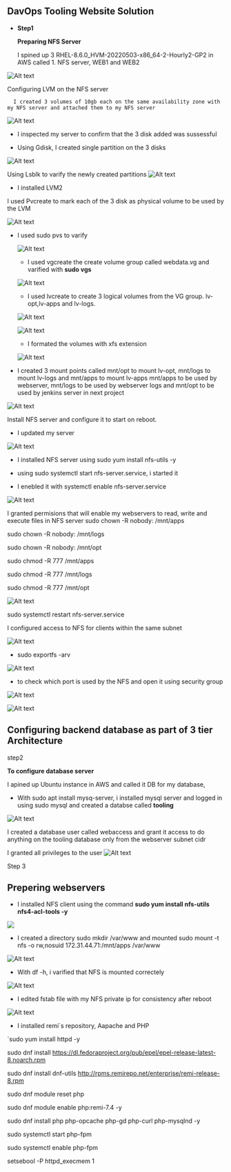 ## DavOps Tooling Website Solution 

-  **Step1** 

   **Preparing NFS Server**

   I spined up 3 RHEL-8.6.0_HVM-20220503-x86_64-2-Hourly2-GP2 in AWS called 1. NFS server, WEB1 and WEB2



![Alt text](images/spined.jpg)


   Configuring LVM on the NFS server

      I created 3 volumes of 10gb each on the same availability zone with my NFS server and attached them to my NFS server 
 
 ![Alt text](images/createdVolumes.jpg)

 - I inspected my server to confirm that the 3 disk added was sussessful 

 - Using Gdisk, I created single partition on the 3 disks

 ![Alt text](images/Gdisk.jpg)

Using Lsblk to varify the newly created partitions
  ![Alt text](images/image-1.png)


  - I installed LVM2 

  I used Pvcreate to mark each of the 3 disk as physical volume to be used by the LVM

 ![Alt text](images/image-1.png)

  - I used sudo pvs to varify 

    ![Alt text](images/image-2.png)


    - I used vgcreate the create volume group called webdata.vg and varified with **sudo vgs**

    ![Alt text](images/image-3.png)

    - I used lvcreate to create 3 logical volumes from the VG group. lv-opt,lv-apps and lv-logs.

    ![Alt text](images/image-4.png)

    ![Alt text](images/image-5.png)

    - I formated the volumes with xfs extension 

    ![Alt text](images/image-6.png)




-  I created 3 mount points called mnt/opt to mount lv-opt, mnt/logs to mount lv-logs and mnt/apps to mount lv-apps
mnt/apps to be used by webserver, mnt/logs to be used by webserver logs and mnt/opt to be used by jenkins server in next project

![Alt text](images/image-7.png)


Install NFS server and configure it to start on reboot.

 -  I updated my server 

 ![Alt text](<images/Unsaved Image 2.jpg>)


 -  I installed NFS server using sudo yum install nfs-utils -y

 -  using sudo systemctl start nfs-server.service, i started it

 - I enebled it with systemctl enable nfs-server.service


![Alt text](<images/Unsaved Image 3.jpg>)


I granted permisions that will enable my webservers to read, write and execute files in NFS server
sudo chown -R nobody: /mnt/apps


sudo chown -R nobody: /mnt/logs



sudo chown -R nobody: /mnt/opt






sudo chmod -R 777 /mnt/apps




sudo chmod -R 777 /mnt/logs



sudo chmod -R 777 /mnt/opt

![Alt text](<images/Unsaved Image 6.jpg>)



sudo systemctl restart nfs-server.service


I configured access to NFS for clients within the same subnet 


![Alt text](<images/Unsaved Image 7.jpg>)

-  sudo exportfs -arv

![Alt text](<images/Unsaved Image 8.jpg>)

-  to check which port is used by the NFS and open it using security group 

![Alt text](<images/Unsaved Image 9.jpg>)


![Alt text](<images/Unsaved Image 10.jpg>)


  





## Configuring backend database as part of 3 tier Architecture  

  step2 

   **To configure database server**

I apined up Ubuntu instance in AWS and called it DB for my database,

- With sudo apt install mysq-server, i installed mysql server and logged in using sudo mysql and created a databse called **tooling**

![Alt text](<images/Unsaved Image 4.jpg>)


I created a database user called webaccess and grant it access to do anything on the tooling database only from the webserver subnet cidr

I granted all privileges to the user 
![Alt text](<images/Unsaved Image 5.jpg>)


Step 3

 ## Prepering webservers 

 -  I installed NFS client using the command **sudo yum install nfs-utils nfs4-acl-tools -y**

![
](<images/Unsaved Image 11.jpg>)

-  I created a directory sudo mkdir /var/www and mounted sudo mount -t nfs -o rw,nosuid 172.31.44.71:/mnt/apps /var/www

![Alt text](<images/Unsaved Image 12.jpg>)

- With df -h, i varified that NFS is mounted correctely 

![Alt text](<images/Unsaved Image 13.jpg>)

- I edited fstab file with my NFS private ip for consistency after reboot 

![Alt text](<images/Unsaved Image 14.jpg>)


-  I installed remi`s repository, Aapache and PHP

`sudo yum install httpd -y

sudo dnf install https://dl.fedoraproject.org/pub/epel/epel-release-latest-8.noarch.rpm

sudo dnf install dnf-utils http://rpms.remirepo.net/enterprise/remi-release-8.rpm

sudo dnf module reset php

sudo dnf module enable php:remi-7.4 -y

sudo dnf install php php-opcache php-gd php-curl php-mysqlnd -y

sudo systemctl start php-fpm

sudo systemctl enable php-fpm

setsebool -P httpd_execmem 1